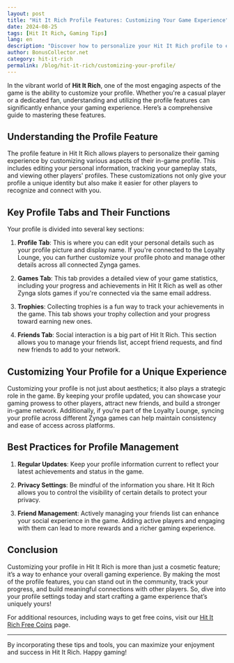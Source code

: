 ```yaml
---
layout: post
title: "Hit It Rich Profile Features: Customizing Your Game Experience"
date: 2024-08-25
tags: [Hit It Rich, Gaming Tips]
lang: en
description: "Discover how to personalize your Hit It Rich profile to enhance your gaming experience."
author: BonusCollector.net
category: hit-it-rich
permalink: /blog/hit-it-rich/customizing-your-profile/
---
```


In the vibrant world of **Hit It Rich**, one of the most engaging aspects of the game is the ability to customize your profile. Whether you're a casual player or a dedicated fan, understanding and utilizing the profile features can significantly enhance your gaming experience. Here’s a comprehensive guide to mastering these features.

## Understanding the Profile Feature

The profile feature in Hit It Rich allows players to personalize their gaming experience by customizing various aspects of their in-game profile. This includes editing your personal information, tracking your gameplay stats, and viewing other players' profiles. These customizations not only give your profile a unique identity but also make it easier for other players to recognize and connect with you.

## Key Profile Tabs and Their Functions

Your profile is divided into several key sections:

1. **Profile Tab**: This is where you can edit your personal details such as your profile picture and display name. If you're connected to the Loyalty Lounge, you can further customize your profile photo and manage other details across all connected Zynga games.

2. **Games Tab**: This tab provides a detailed view of your game statistics, including your progress and achievements in Hit It Rich as well as other Zynga slots games if you're connected via the same email address.

3. **Trophies**: Collecting trophies is a fun way to track your achievements in the game. This tab shows your trophy collection and your progress toward earning new ones.

4. **Friends Tab**: Social interaction is a big part of Hit It Rich. This section allows you to manage your friends list, accept friend requests, and find new friends to add to your network.

## Customizing Your Profile for a Unique Experience

Customizing your profile is not just about aesthetics; it also plays a strategic role in the game. By keeping your profile updated, you can showcase your gaming prowess to other players, attract new friends, and build a stronger in-game network. Additionally, if you’re part of the Loyalty Lounge, syncing your profile across different Zynga games can help maintain consistency and ease of access across platforms.

## Best Practices for Profile Management

1. **Regular Updates**: Keep your profile information current to reflect your latest achievements and status in the game.
   
2. **Privacy Settings**: Be mindful of the information you share. Hit It Rich allows you to control the visibility of certain details to protect your privacy.

3. **Friend Management**: Actively managing your friends list can enhance your social experience in the game. Adding active players and engaging with them can lead to more rewards and a richer gaming experience.

## Conclusion

Customizing your profile in Hit It Rich is more than just a cosmetic feature; it’s a way to enhance your overall gaming experience. By making the most of the profile features, you can stand out in the community, track your progress, and build meaningful connections with other players. So, dive into your profile settings today and start crafting a game experience that’s uniquely yours!

For additional resources, including ways to get free coins, visit our [Hit It Rich Free Coins](https://bonuscollector.net/hit-it-rich-free-coins/) page.

---

By incorporating these tips and tools, you can maximize your enjoyment and success in Hit It Rich. Happy gaming!